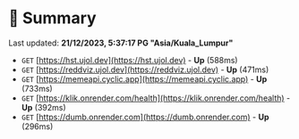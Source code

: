 # 📖 Summary
Last updated: **21/12/2023, 5:37:17 PG "Asia/Kuala_Lumpur"**

- `GET` [https://hst.ujol.dev](https://hst.ujol.dev) - **Up** (588ms)
- `GET` [https://reddviz.ujol.dev](https://reddviz.ujol.dev) - **Up** (471ms)
- `GET` [https://memeapi.cyclic.app](https://memeapi.cyclic.app) - **Up** (733ms)
- `GET` [https://klik.onrender.com/health](https://klik.onrender.com/health) - **Up** (392ms)
- `GET` [https://dumb.onrender.com](https://dumb.onrender.com) - **Up** (296ms)
